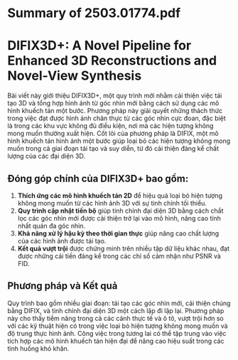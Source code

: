 # Summary of 2503.01774.pdf

# DIFIX3D+: A Novel Pipeline for Enhanced 3D Reconstructions and Novel-View Synthesis

Bài viết này giới thiệu DIFIX3D+, một quy trình mới nhằm cải thiện việc tái tạo 3D và tổng hợp hình ảnh từ góc nhìn mới bằng cách sử dụng các mô hình khuếch tán một bước. Phương pháp này giải quyết những thách thức trong việc đạt được hình ảnh chân thực từ các góc nhìn cực đoan, đặc biệt là trong các khu vực không đủ điều kiện, nơi mà các hiện tượng không mong muốn thường xuất hiện. Cốt lõi của phương pháp là DIFIX, một mô hình khuếch tán hình ảnh một bước giúp loại bỏ các hiện tượng không mong muốn trong cả giai đoạn tái tạo và suy diễn, từ đó cải thiện đáng kể chất lượng của các đại diện 3D.

## Đóng góp chính của DIFIX3D+ bao gồm:
1. **Thích ứng các mô hình khuếch tán 2D** để hiệu quả loại bỏ hiện tượng không mong muốn từ các hình ảnh 3D với sự tinh chỉnh tối thiểu.
2. **Quy trình cập nhật tiến bộ** giúp tinh chỉnh đại diện 3D bằng cách chắt lọc các góc nhìn mới được cải thiện trở lại vào mô hình, nâng cao tính nhất quán đa góc nhìn.
3. **Khả năng xử lý hậu kỳ theo thời gian thực** giúp nâng cao chất lượng của các hình ảnh được tái tạo.
4. **Kết quả vượt trội** được chứng minh trên nhiều tập dữ liệu khác nhau, đạt được những cải tiến đáng kể trong các chỉ số cảm nhận như PSNR và FID.

## Phương pháp và Kết quả
Quy trình bao gồm nhiều giai đoạn: tái tạo các góc nhìn mới, cải thiện chúng bằng DIFIX, và tinh chỉnh đại diện 3D một cách lặp đi lặp lại. Phương pháp này cho thấy tiềm năng trong cả các cảnh thực tế và ô tô, vượt trội hơn so với các kỹ thuật hiện có trong việc loại bỏ hiện tượng không mong muốn và độ trung thực hình ảnh. Công việc trong tương lai có thể tập trung vào việc tích hợp các mô hình khuếch tán hiện đại để nâng cao hiệu suất trong các tình huống khó khăn.
